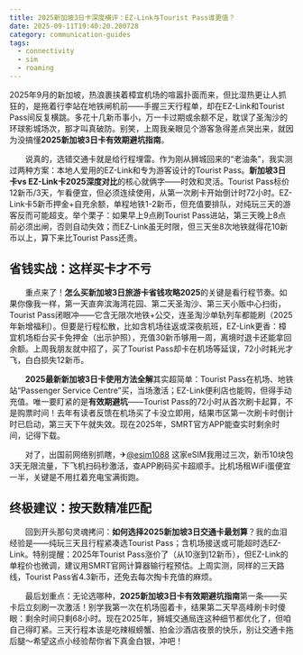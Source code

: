 ```yaml
---
title: 2025新加坡3日卡深度横评：EZ-Link与Tourist Pass谁更值？
date: 2025-09-11T19:40:20.200728
category: communication-guides
tags:
  - connectivity
  - sim
  - roaming
---
```


2025年9月的新加坡，热浪裹挟着樟宜机场的喧嚣扑面而来，但比湿热更让人抓狂的，是拖着行李站在地铁闸机前——手握三天行程单，却在EZ-Link和Tourist Pass间反复横跳。多花十几新币事小，万一卡过期或余额不足，耽误了圣淘沙的环球影城场次，那才叫真破防。别笑，上周我亲眼见个游客急得差点哭出来，就因为没搞懂**2025新加坡3日卡有效期避坑指南**。

　　说真的，选错交通卡就是给行程埋雷。作为刚从狮城回来的“老油条”，我实测过两种方案：本地人爱用的EZ-Link和专为游客设计的Tourist Pass。**新加坡3日卡vs EZ-Link卡2025深度对比**的核心就俩字——时效和灵活。Tourist Pass标价12新币/3天，乍看便宜，但必须连续使用，从第一次刷卡开始倒计时72小时。EZ-Link卡5新币押金+自充余额，单程地铁1-2新币，但充值要排队，对纯玩三天的游客反而可能超支。举个栗子：如果早上9点刷Tourist Pass进站，第三天晚上8点前必须出闸，否则自动失效；而EZ-Link虽无时限，但三天坐8次地铁就得花10新币以上，算下来比Tourist Pass还贵。

## 省钱实战：这样买卡才不亏

　　重点来了！**怎么买新加坡3日旅游卡省钱攻略2025**的关键是看行程节奏。如果你像我一样，第一天直奔滨海湾花园、第二天圣淘沙、第三天小贩中心扫街，Tourist Pass闭眼冲——它含无限次地铁+公交，连圣淘沙单轨列车都能刷（2025年新增福利）。但要是行程松散，比如含机场往返或深夜航班，EZ-Link更香：樟宜机场柜台买卡免押金（出示护照），充值30新币够用一周，离境时退卡还能拿回余额。上周我朋友就中招了，买了Tourist Pass却卡在机场等延误，72小时耗光才飞，白白损失12新币。

　　**2025最新新加坡3日卡使用方法全解**其实超简单：Tourist Pass在机场、地铁站“Passenger Service Centre”买，当场激活；EZ-Link便利店也能购，但得手动充值。唯一要盯紧的是**有效期避坑**——Tourist Pass的72小时从首次刷卡起算，不是购票时间！去年有读者反馈在机场买了卡没立即用，结果市区第一次刷卡时倒计时已启动，第三天下午就失效。现在2025年，SMRT官方APP能查实时剩余时间，记得下载。

　　对了，出国前网络别抓瞎，✈[@esim1088](https://t.me/s/esim1088) 这家eSIM我用过三次，新币10块包3天无限流量，下飞机扫码秒激活，查APP刷码买卡超顺手。比机场租WiFi蛋便宜一半，关键是不用扛着充电宝满街跑。

## 终极建议：按天数精准匹配

　　回到开头那句灵魂拷问：**如何选择2025新加坡3日交通卡最划算**？我的血泪经验是——纯玩三天且行程紧凑选Tourist Pass；含机场接送或可能超时选EZ-Link。特别提醒：2025年Tourist Pass涨价了（从10涨到12新币），但EZ-Link的单程价也微调，建议用SMRT官网计算器输行程预估。上周实测，同样的三天路线，Tourist Pass省4.3新币，还免去每次掏卡充值的麻烦。

　　最后划重点：无论选哪种，**2025新加坡3日卡有效期避坑指南**第一条——买卡后立刻刷一次激活！别学我第一次在机场囤着卡，结果第二天早高峰刷卡时傻眼：剩余时间只剩68小时。现在2025年，狮城交通局连这种细节都优化了，但咱自己得盯紧。三天行程本该是吃辣椒螃蟹、拍金沙酒店夜景的快乐，别让交通卡拖后腿～希望这点小经验帮你省下真金白银，冲吧！